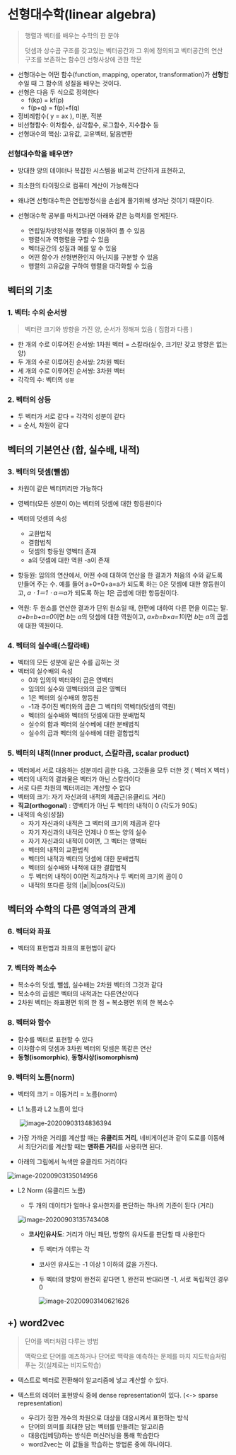 # 선형대수학(linear algebra)

> 행렬과 벡터를 배우는 수학의 한 분야
>
> 덧셈과 상수곱 구조를 갖고있는 벡터공간과 그 위에 정의되고 벡터공간의 연산 구조를 보존하는 함수인 선형사상에 관한 학문

* 선형대수는 어떤 함수(function, mapping, operator, transformation)가 **선형**함수일 때 그 함수의 성질을 배우는 것이다.
* 선형은 다음 두 식으로 정의한다
  * f(kp) = kf(p)
  * f(p+q) = f(p)+f(q)
* 정비례함수( y = ax ), 미분, 적분
* 비선형함수: 이차함수, 삼각함수, 로그함수, 지수함수 등
* 선형대수의 핵심: 고유값, 고유벡터, 닮음변환



### 선형대수학을 배우면?

* 방대한 양의 데이터나 복잡한 시스템을 비교적 간단하게 표현하고,

* 최소한의 타이핑으로 컴퓨터 계산이 가능해진다

* 왜냐면 선형대수학은 연립방정식을 손쉽게 풀기위해 생겨난 것이기 때문이다.

* 선형대수학 공부를 마치고나면 아래와 같은 능력치를 얻게된다.

  * 연립일차방정식을 행렬을 이용하여 풀 수 있음
  * 행렬식과 역행렬을 구할 수 있음
  * 벡터공간의 성질과 예를 알 수 있음
  * 어떤 함수가 선형변환인지 아닌지를 구분할 수 있음
  * 행렬의 고유값을 구하여 행렬을 대각화할 수 있음

  

## 벡터의 기초

### 1. 벡터: 수의 순서쌍

> 벡터란 크기와 방향을 가진 양, 순서가 정해져 있음 ( 집합과 다름 )

* 한 개의 수로 이루어진 순서쌍: 1차원 벡터 = 스칼라(실수, 크기만 갖고 방향은 없는 양)
* 두 개의 수로 이루어진 순서쌍: 2차원 벡터
* 세 개의 수로 이루어진 순서쌍: 3차원 벡터
* 각각의 수: 벡터의 `성분`

### 2. 벡터의 상등

* 두 벡터가 서로 같다 = 각각의 성분이 같다
* = 순서, 차원이 같다



## 벡터의 기본연산 (합, 실수배, 내적)

### 3. 벡터의 덧셈(뺄셈)

* 차원이 같은 벡터끼리만 가능하다

* 영벡터(모든 성분이 0)는 벡터의 덧셈에 대한 항등원이다

* 벡터의 덧셈의 속성

  * 교환법칙
  * 결합법칙
  * 덧셈의 항등원 영벡터 존재
  * a의 덧셈에 대한 역원 -a이 존재

  

* 항등원: 임의의 연산에서, 어떤 수에 대하여 연산을 한 결과가 처음의 수와 같도록 만들어 주는 수. 예를 들어 a+0=0+a=a가 되도록 하는 0은 덧셈에 대한 항등원이고, *aㆍ1＝1ㆍa＝a*가 되도록 하는 *1*은 곱셈에 대한 항등원이다.

* 역원: 두 원소를 연산한 결과가 단위 원소일 때, 한편에 대하여 다른 편을 이르는 말. *a+b=b+a=0*이면 *b*는 *a*의 덧셈에 대한 역원이고, *a×b=b×a=1*이면 *b*는 *a*의 곱셈에 대한 역원이다.

### 4. 벡터의 실수배(스칼라배)

* 벡터의 모든 성분에 같은 수를 곱하는 것
* 벡터의 실수배의 속성
  * 0과 임의의 벡터와의 곱은 영벡터
  * 임의의 실수와 영벡터와의 곱은 영벡터
  * 1은 벡터의 실수배의 항등원
  * -1과 주어진 벡터와의 곱은 그 벡터의 역벡터(덧셈의 역원)
  * 벡터의 실수배와 벡터의 덧셈에 대한 분배법칙
  * 실수의 합과 벡터의 실수베에 대한 분배법칙
  * 실수의 곱과 벡터의 실수배에 대한 결합법칙

### 5. 벡터의 내적(Inner product, 스칼라곱, scalar product)

* 벡터에서 서로 대응하는 성분끼리 곱한 다음, 그것들을 모두 더한 것 ( 벡터 X 벡터 )
* 벡터의 내적의 결과물은 벡터가 아닌 스칼라이다
* 서로 다른 차원의 벡터끼리는 계산할 수 없다
* 벡터의 크기: 자기 자신과의 내적의 제곱근(유클리드 거리)
* **직교(orthogonal)** : 영벡터가 아닌 두 벡터의 내적이 0 (각도가 90도)
* 내적의 속성(성질)
  * 자기 자신과의 내적은 그 벡터의 크기의 제곱과 같다
  * 자기 자신과의 내적은 언제나 0 또는 양의 실수
  * 자기 자신과의 내적이 0이면, 그 벡터는 영벡터
  * 벡터의 내적의 교환법칙
  * 벡터의 내적과 벡터의 덧셈에 대한 분배법칙
  * 벡터의 실수배와 내적에 대한 결합법칙
  * 두 벡터의 내적이 0이면 직교하거나 두 벡터의 크기의 곱이 0
  * 내적의 또다른 정의 (|a||b|cos(각도))



## 벡터와 수학의 다른 영역과의 관계

### 6. 벡터와 좌표

* 벡터의 표현법과 좌표의 표현법이 같다

### 7. 벡터와 복소수

* 복소수의 덧셈, 뺄셈, 실수배는 2차원 벡터의 그것과 같다
* 복소수의 곱셈은 벡터의 내적과는 다른연산이다
* 2차원 벡터는 좌표평면 위의 한 점 = 복소평면 위의 한 복소수

### 8. 벡터와 함수

* 함수를 벡터로 표현할 수 있다
* 이차함수의 덧셈과 3차원 벡터의 덧셈은 똑같은 연산
* **동형(isomorphic)**, **동형사상(isomorphism)**





### 9. 벡터의 노름(norm)

* 벡터의 크기 = 이동거리 = 노름(norm)

* L1 노름과 L2 노름이 있다

  ​	![image-20200903134836394](C:\Users\user\Desktop\룰루\공부\TIL\math\image-20200903134836394.png)

  

* 가장 가까운 거리를 계산할 때는 **유클리드 거리**, 네비게이션과 같이 도로를 이동해서 최단거리를 계산할 때는 **맨하튼 거리**를 사용하면 된다.
* 아래의 그림에서 녹색만 유클리드 거리이다

![image-20200903135014956](C:\Users\user\Desktop\룰루\공부\TIL\math\image-20200903135014956.png)

* L2 Norm (유클리드 노름)

  * 두 개의 데이터가 얼마나 유사한지를 판단하는 하나의 기준이 된다 (거리)

  ![image-20200903135743408](C:\Users\user\Desktop\룰루\공부\TIL\math\image-20200903135743408.png)

  * **코사인유사도**: 거리가 아닌 패턴, 방향의 유사도를 판단할 때 사용한다

    * 두 벡터가 이루는 각

    * 코사인 유사도는 -1 이상 1 이하의 값을 가진다.

    * 두 벡터의 방향이 완전히 같다면 1, 완전히 반대라면 -1, 서로 독립적인 경우 0

      ![image-20200903140621626](C:\Users\user\Desktop\룰루\공부\TIL\math\image-20200903140621626.png)



## +) word2vec

> 단어를 벡터처럼 다루는 방법
>
> 맥락으로 단어를 예츠하거나 단어로 맥락을 예측하는 문제를 마치 지도학습처럼 푸는 것(실제로는 비지도학습)

* 텍스트로 벡터로 전환해야 알고리즘에 넣고 계산할 수 있다.

* 텍스트의 데이터 표현방식 중에 dense representation이 있다. (<-> sparse representation)

  * 우리가 정한 개수의 차원으로 대상을 대응시켜서 표현하는 방식
  * 단어의 의미를 최대한 담는 벡터를 만들려는 알고리즘
  * 대응(임베딩)하는 방식은 머신러닝을 통해 학습한다
  * word2vec는 이 값들을 학습하는 방법론 중에 하나이다.

  